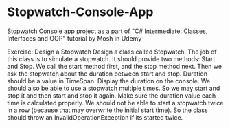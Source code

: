 # Stopwatch-Console-App
Stopwatch Console app project as a part of "C# Intermediate: Classes, Interfaces and OOP" tutorial by Mosh in Udemy

Exercise: Design a Stopwatch
Design a class called Stopwatch. The job of this class is to simulate a stopwatch. It should
provide two methods: Start and Stop. We call the start method first, and the stop method next.
Then we ask the stopwatch about the duration between start and stop. Duration should be a
value in TimeSpan. Display the duration on the console.
We should also be able to use a stopwatch multiple times. So we may start and stop it and then
start and stop it again. Make sure the duration value each time is calculated properly.
We should not be able to start a stopwatch twice in a row (because that may overwrite the initial
start time). So the class should throw an InvalidOperationException if its started twice. 
